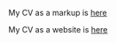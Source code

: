 My CV as a markup is [here](https://Makoni1.github.io/rsschool-cv/cv)

My CV as a website is [here](https://makoni1.github.io/rsschool-cv/)
